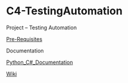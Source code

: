 # C4-TestingAutomation

Project – Testing Automation

[Pre-Requisites](Pre-Requisites.md)

Documentation

[Python_C#_Documentation](Python_C#_Documentation.md)

[Wiki](Wiki.md)

